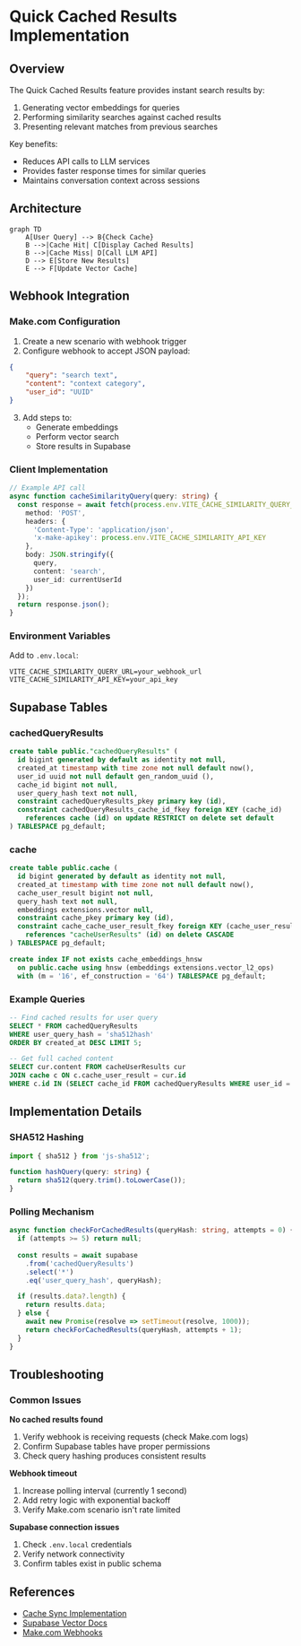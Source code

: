 # Quick Cached Results Implementation

## Overview
The Quick Cached Results feature provides instant search results by:
1. Generating vector embeddings for queries
2. Performing similarity searches against cached results
3. Presenting relevant matches from previous searches

Key benefits:
- Reduces API calls to LLM services
- Provides faster response times for similar queries
- Maintains conversation context across sessions

## Architecture
```mermaid
graph TD
    A[User Query] --> B{Check Cache}
    B -->|Cache Hit| C[Display Cached Results]
    B -->|Cache Miss| D[Call LLM API]
    D --> E[Store New Results]
    E --> F[Update Vector Cache]
```

## Webhook Integration

### Make.com Configuration
1. Create a new scenario with webhook trigger
2. Configure webhook to accept JSON payload:
```json
{
    "query": "search text",
    "content": "context category", 
    "user_id": "UUID"
}
```
3. Add steps to:
   - Generate embeddings
   - Perform vector search
   - Store results in Supabase

### Client Implementation
```typescript
// Example API call
async function cacheSimilarityQuery(query: string) {
  const response = await fetch(process.env.VITE_CACHE_SIMILARITY_QUERY_URL, {
    method: 'POST',
    headers: {
      'Content-Type': 'application/json',
      'x-make-apikey': process.env.VITE_CACHE_SIMILARITY_API_KEY
    },
    body: JSON.stringify({
      query,
      content: 'search',
      user_id: currentUserId
    })
  });
  return response.json();
}
```

### Environment Variables
Add to `.env.local`:
```env
VITE_CACHE_SIMILARITY_QUERY_URL=your_webhook_url
VITE_CACHE_SIMILARITY_API_KEY=your_api_key
```

## Supabase Tables

### cachedQueryResults
```sql
create table public."cachedQueryResults" (
  id bigint generated by default as identity not null,
  created_at timestamp with time zone not null default now(),
  user_id uuid not null default gen_random_uuid (),
  cache_id bigint not null,
  user_query_hash text not null,
  constraint cachedQueryResults_pkey primary key (id),
  constraint cachedQueryResults_cache_id_fkey foreign KEY (cache_id) 
    references cache (id) on update RESTRICT on delete set default
) TABLESPACE pg_default;
```

### cache
```sql
create table public.cache (
  id bigint generated by default as identity not null,
  created_at timestamp with time zone not null default now(),
  cache_user_result bigint not null,
  query_hash text not null,
  embeddings extensions.vector null,
  constraint cache_pkey primary key (id),
  constraint cache_cache_user_result_fkey foreign KEY (cache_user_result) 
    references "cacheUserResults" (id) on delete CASCADE
) TABLESPACE pg_default;

create index IF not exists cache_embeddings_hnsw 
  on public.cache using hnsw (embeddings extensions.vector_l2_ops)
  with (m = '16', ef_construction = '64') TABLESPACE pg_default;
```

### Example Queries
```sql
-- Find cached results for user query
SELECT * FROM cachedQueryResults 
WHERE user_query_hash = 'sha512hash' 
ORDER BY created_at DESC LIMIT 5;

-- Get full cached content
SELECT cur.content FROM cacheUserResults cur
JOIN cache c ON c.cache_user_result = cur.id
WHERE c.id IN (SELECT cache_id FROM cachedQueryResults WHERE user_id = 'user-uuid');
```

## Implementation Details

### SHA512 Hashing
```typescript
import { sha512 } from 'js-sha512';

function hashQuery(query: string) {
  return sha512(query.trim().toLowerCase());
}
```

### Polling Mechanism
```typescript
async function checkForCachedResults(queryHash: string, attempts = 0) {
  if (attempts >= 5) return null;
  
  const results = await supabase
    .from('cachedQueryResults')
    .select('*')
    .eq('user_query_hash', queryHash);

  if (results.data?.length) {
    return results.data;
  } else {
    await new Promise(resolve => setTimeout(resolve, 1000));
    return checkForCachedResults(queryHash, attempts + 1);
  }
}
```

## Troubleshooting

### Common Issues

**No cached results found**
1. Verify webhook is receiving requests (check Make.com logs)
2. Confirm Supabase tables have proper permissions
3. Check query hashing produces consistent results

**Webhook timeout**
1. Increase polling interval (currently 1 second)
2. Add retry logic with exponential backoff
3. Verify Make.com scenario isn't rate limited

**Supabase connection issues**
1. Check `.env.local` credentials
2. Verify network connectivity
3. Confirm tables exist in public schema

## References
- [Cache Sync Implementation](cache-sync-implementation.md)
- [Supabase Vector Docs](https://supabase.com/docs/guides/database/extensions/vector)
- [Make.com Webhooks](https://www.make.com/en/help/webhooks)
